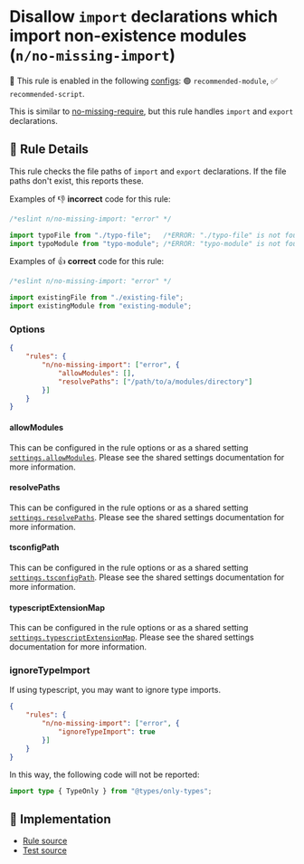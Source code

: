 # Disallow `import` declarations which import non-existence modules (`n/no-missing-import`)

💼 This rule is enabled in the following [configs](https://github.com/eslint-community/eslint-plugin-n#-configs): 🟢 `recommended-module`, ✅ `recommended-script`.

<!-- end auto-generated rule header -->

This is similar to [no-missing-require](no-missing-require.md), but this rule handles `import` and `export` declarations.

## 📖 Rule Details

This rule checks the file paths of `import` and `export` declarations.
If the file paths don't exist, this reports these.

Examples of 👎 **incorrect** code for this rule:

```js
/*eslint n/no-missing-import: "error" */

import typoFile from "./typo-file";   /*ERROR: "./typo-file" is not found.*/
import typoModule from "typo-module"; /*ERROR: "typo-module" is not found.*/
```

Examples of 👍 **correct** code for this rule:

```js
/*eslint n/no-missing-import: "error" */

import existingFile from "./existing-file";
import existingModule from "existing-module";
```

### Options

```json
{
    "rules": {
        "n/no-missing-import": ["error", {
            "allowModules": [],
            "resolvePaths": ["/path/to/a/modules/directory"]
        }]
    }
}
```

#### allowModules

This can be configured in the rule options or as a shared setting [`settings.allowModules`](https://github.com/eslint-community/eslint-plugin-n/tree/master/docs/shared-settings.md#allowmodules).
Please see the shared settings documentation for more information.

#### resolvePaths

This can be configured in the rule options or as a shared setting [`settings.resolvePaths`](https://github.com/eslint-community/eslint-plugin-n/tree/master/docs/shared-settings.md#resolvepaths).
Please see the shared settings documentation for more information.

#### tsconfigPath

This can be configured in the rule options or as a shared setting [`settings.tsconfigPath`](https://github.com/eslint-community/eslint-plugin-n/tree/master/docs/shared-settings.md#tsconfigpath).
Please see the shared settings documentation for more information.

#### typescriptExtensionMap

This can be configured in the rule options or as a shared setting [`settings.typescriptExtensionMap`](https://github.com/eslint-community/eslint-plugin-n/tree/master/docs/shared-settings.md#typescriptextensionmap).
Please see the shared settings documentation for more information.

### ignoreTypeImport

If using typescript, you may want to ignore type imports.

```json
{
    "rules": {
        "n/no-missing-import": ["error", {
            "ignoreTypeImport": true
        }]
    }
}
```

In this way, the following code will not be reported:

```ts
import type { TypeOnly } from "@types/only-types";
```

## 🔎 Implementation

- [Rule source](https://github.com/eslint-community/eslint-plugin-n/tree/master/lib/rules/no-missing-import.js)
- [Test source](https://github.com/eslint-community/eslint-plugin-n/tree/master/tests/lib/rules/no-missing-import.js)
